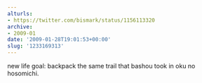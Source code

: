 ```yaml
---
alturls:
- https://twitter.com/bismark/status/1156113320
archive:
- 2009-01
date: '2009-01-28T19:01:53+00:00'
slug: '1233169313'
---
```


new life goal: backpack the same trail that bashou took in oku no hosomichi.

